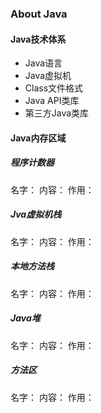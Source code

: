 ### About Java
#### Java技术体系
- Java语言
- Java虚拟机
- Class文件格式
- Java API类库
- 第三方Java类库

#### Java内存区域
##### 程序计数器 
名字：
内容：
作用：
##### Jva虚拟机栈
名字：
内容：
作用：
##### 本地方法栈
名字：
内容：
作用：
##### Java堆
名字：
内容：
作用：
##### 方法区
名字：
内容：
作用：